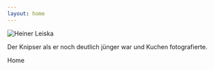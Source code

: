 ```yaml
---
layout: home
---
```


![Heiner Leiska](https://www.leiska.de/img/uploads/LEISKA_201109b04b.jpg "Heiner Leiska")

Der Knipser
als er noch deutlich jünger war und Kuchen fotografierte.

Home
